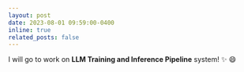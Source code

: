 ```yaml
---
layout: post
date: 2023-08-01 09:59:00-0400
inline: true
related_posts: false
---
```


I will go to work on **LLM Training and Inference Pipeline** system! :sparkles: :smile:
